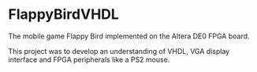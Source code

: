 # FlappyBirdVHDL

The mobile game Flappy Bird implemented on the Altera DE0 FPGA board.

This project was to develop an understanding of VHDL, VGA display interface and FPGA peripherals like a PS2 mouse.
